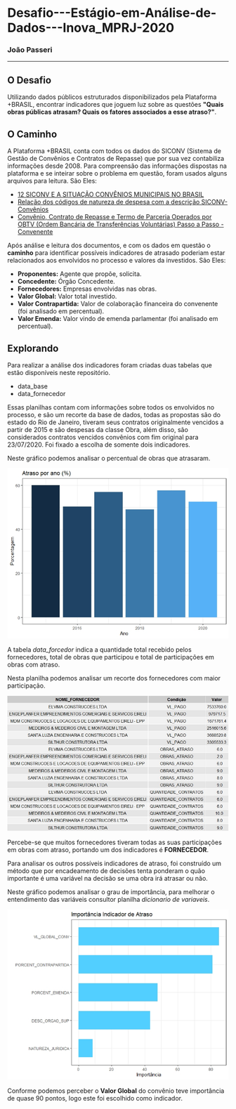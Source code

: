 # Desafio---Estágio-em-Análise-de-Dados---Inova_MPRJ-2020
### João Passeri
---

## O Desafio

Utilizando dados públicos estruturados disponibilizados pela Plataforma +BRASIL, encontrar indicadores que joguem luz sobre as questões **"Quais obras públicas atrasam? Quais os fatores associados a esse atraso?"**.

## O Caminho

A Plataforma +BRASIL conta com todos os dados do SICONV (Sistema de Gestão de Convênios e Contratos de Repasse) que por sua vez contabiliza informações desde 2008. Para compreensão das informações dispostas na plataforma e se inteirar sobre o problema em questão, foram usados alguns arquivos para leitura.
São Eles:

* [12 SICONV E A SITUAÇÃO CONVÊNIOS MUNICIPAIS NO BRASIL](https://www.cnm.org.br/cms/biblioteca/ET_Vol_9_12.Siconv_e_a_situacao_convenios_municipais_no_Brasil.pdf)
* [Relação dos códigos de natureza de despesa com a descrição SICONV- Convênios](http://www.convenios.rj.gov.br/convenios_imagens/biblioteca/17_01_2018___12_26_28___Tabela_de_Nat_de_despesa_Siconv.pdf)
* [Convênio, Contrato de Repasse e Termo de Parceria Operados por OBTV (Ordem Bancária de Transferências Voluntárias) Passo a Passo - Convenente](http://plataformamaisbrasil.gov.br/images/OBTV_Convenio_Contrato_de_Repasse_e_Termo_de_Parceria_Operados_por_OBTV.pdf)

Após análise e leitura dos documentos, e com os dados em questão o **caminho** para identificar possíveis indicadores de atrasado poderiam estar relacionados aos envolvidos no processo e valores da investidos.
São Eles:

* **Proponentes:** Agente que propõe, solicita.
* **Concedente:** Órgão Concedente.
* **Fornecedores:** Empresas envolvidas nas obras.
* **Valor Global:** Valor total investido.
* **Valor Contrapartida:** Valor de colaboração financeira do convenente (foi analisado em percentual).
* **Valor Emenda:** Valor vindo de emenda parlamentar (foi analisado em percentual).

## Explorando

Para realizar a análise dos indicadores foram criadas duas tabelas que estão disponíveis neste repositório.

- data_base
- data_fornecedor

Essas planilhas contam com informações sobre todos os envolvidos no processo, e são um recorte da base de dados, todas as propostas são do estado do Rio de Janeiro, tiveram seus contratos originalmente vencidos a partir de 2015 e são despesas da classe Obra, além disso, são considerados contratos vencidos convênios com fim original para 23/07/2020. Foi fixado a escolha de somente dois indicadores.

Neste gráfico podemos analisar o percentual de obras que atrasaram.

<p align="center">
  <img src="fig1.jpeg" >
</p>

A tabela *data_forcedor* indica a quantidade total recebido pelos fornecedores, total de obras que participou e total de participações em obras com atraso.

Nesta planilha podemos analisar um recorte dos fornecedores com maior participação.

<p align="center">
  <img src="tab1.jpeg" >
</p>

Percebe-se que muitos fornecedores tiveram todas as suas participações em obras com atraso, portando um dos indicadores é **FORNECEDOR**.

Para analisar os outros possíveis indicadores de atraso, foi construído um método que por encadeamento de decisões tenta ponderam o quão importante é uma variável na decisão se uma obra irá atrasar ou não.

Neste gráfico podemos analisar o grau de importância, para melhorar o entendimento das variáveis consultor planilha *dicionario de variaveis*.

<p align="center">
  <img src="fig2.jpeg" >
</p>

Conforme podemos perceber o **Valor Global** do convênio teve importância de quase 90 pontos, logo este foi escolhido como indicador. 

